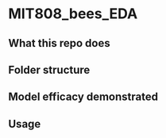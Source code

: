 # MIT808_bees_EDA

## What this repo does

## Folder structure

## Model efficacy demonstrated

## Usage


